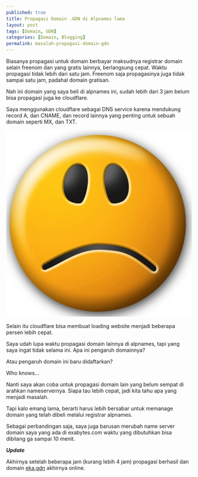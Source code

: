 ```yaml
---
published: true
title: Propagasi Domain .GDN di Alpnames lama
layout: post
tags: [Domain, GDN]
categories: [Domain, Blogging]
permalink: masalah-propagasi-domain-gdn
---
```

Biasanya propagasi untuk domain berbayar maksudnya registrar domain selain freenom dan yang gratis lainnya, berlangsung cepat. Waktu propagasi tidak lebih dari satu jam. Freenom saja propagasinya juga tidak sampai satu jam, padahal domain gratisan.

Nah ini domain yang saya beli di alpnames ini, sudah lebih dari 3 jam belum bisa propagasi juga ke cloudflare.

Saya menggunakan cloudflare sebagai DNS service karena mendukung record A, dan CNAME, dan record lainnya yang penting untuk sebuah domain seperti MX, dan TXT.

<p align="center">
<img src="https://github.com/ekagdn/ekagdn.github.io/blob/master/img/lama-bingit.jpg?raw=true" alt="Lama Bingit" title="Lama Bingit" />
</p>

Selain itu cloudflare bisa membuat loading website menjadi beberapa persen lebih cepat.

Saya udah lupa waktu propagasi domain lainnya di alpnames, tapi yang saya ingat tidak selama ini. Apa ini pengaruh domainnya?

Atau pengaruh domain ini baru didaftarkan?

Who knows...

Nanti saya akan coba untuk propagasi domain lain yang belum sempat di arahkan nameservernya. Siapa tau lebih cepat, jadi kita tahu apa yang menjadi masalah.

Tapi kalo emang lama, berarti harus lebih bersabar untuk memanage domain yang telah dibeli melalui registrar alpnames. 

Sebagai perbandingan saja, saya juga barusan merubah name server domain saya yang ada di exabytes.com waktu yang dibutuhkan bisa dibilang ga sampai 10 menit.

**_Update_**

Akhirnya setelah beberapa jam (kurang lebih 4 jam) propagasi berhasil dan domain [eka.gdn][1] akhirnya online.

[1]: http://eka.gdn
